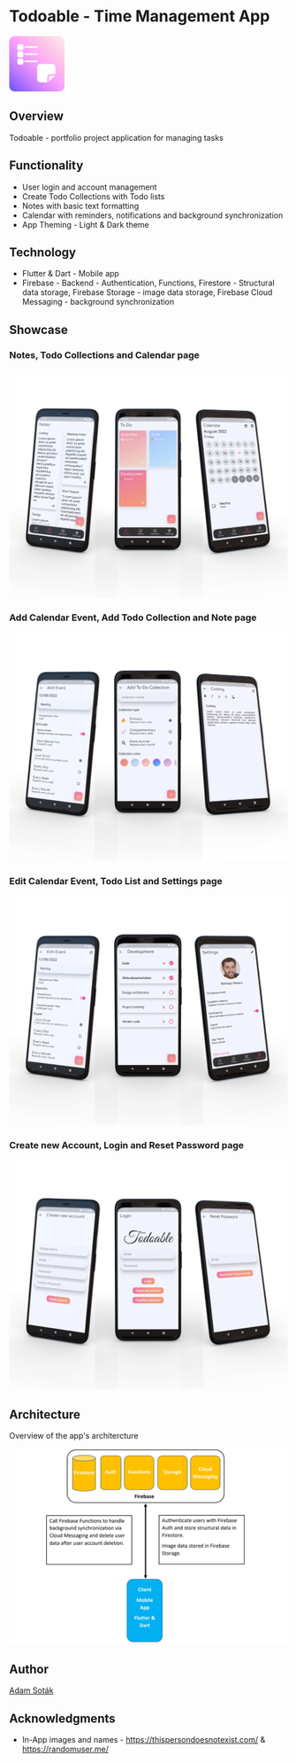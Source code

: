 # Todoable - Time Management App

<img src="images/app_icon.png" width="100" alt="Todoable App Icon">

## Overview

Todoable - portfolio project application for managing tasks

## Functionality

 - User login and account management
 - Create Todo Collections with Todo lists
 - Notes with basic text formatting
 - Calendar with reminders, notifications and background synchronization
 - App Theming - Light & Dark theme

## Technology
 - Flutter & Dart - Mobile app
 - Firebase - Backend - Authentication, Functions, Firestore - Structural data storage, Firebase Storage - image data storage, Firebase Cloud Messaging - background synchronization

## Showcase

### Notes, Todo Collections and Calendar page

![Notes, Todo Collections and Calendar page](images/app_showcase1.png)

### Add Calendar Event, Add Todo Collection and Note page

![Add Calendar Event, Add Todo Collection and Note page](images/app_showcase2.png)

### Edit Calendar Event, Todo List and Settings page

![Edit Calendar Event, Todo List and Settings page](images/app_showcase3.png)

### Create new Account, Login and Reset Password page

![Create new Account, Login and Reset Password page](images/app_showcase4.png)

## Architecture

Overview of the app's architercture

![App Architecture](images/architecture.png)

## Author

[Adam Soták](https://github.com/AdamSotak)

## Acknowledgments

 - In-App images and names - https://thispersondoesnotexist.com/ & https://randomuser.me/